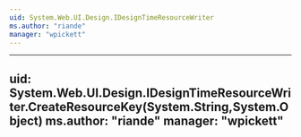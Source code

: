 ```yaml
---
uid: System.Web.UI.Design.IDesignTimeResourceWriter
ms.author: "riande"
manager: "wpickett"
---
```


---
uid: System.Web.UI.Design.IDesignTimeResourceWriter.CreateResourceKey(System.String,System.Object)
ms.author: "riande"
manager: "wpickett"
---
